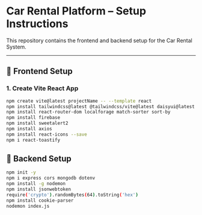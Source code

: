 # Car Rental Platform – Setup Instructions

This repository contains the frontend and backend setup for the Car Rental System.

---

## 🚀 Frontend Setup

### 1. Create Vite React App

```bash
npm create vite@latest projectName -- --template react
npm install tailwindcss@latest @tailwindcss/vite@latest daisyui@latest
npm install react-router-dom localforage match-sorter sort-by
npm install firebase
npm install sweetalert2
npm install axios
npm install react-icons --save
npm i react-toastify
```

## 🚀 Backend Setup

```bash
npm init -y
npm i express cors mongodb dotenv
npm install -g nodemon
npm install jsonwebtoken
require('crypto').randomBytes(64).toString('hex')
npm install cookie-parser
nodemon index.js
```
